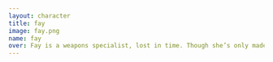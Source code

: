 ```yaml
---
layout: character
title: fay
image: fay.png
name: fay
over: Fay is a weapons specialist, lost in time. Though she’s only made an official appearance in the forgotten Star Fox 2, Fay feels both familiar and completely new. Her moveset is inspired by Fox from the original Super Smash Brothers, with tons of new twists. Most notably, her specials, like her sniper... The P.A.W.P. Fox, Falco, and Wolf all have iconic blasters, but they can’t hold a candle to the P.A.W.P. She isn’t always stuck with a slow sniper, though, she can switch to a weaker version of Falco’s laser. Hold B and A to swap between the pistol and the sniper! This swap is also useful for turning Fay around in the air. Her Shine is unique from the other spacies of the cast, sending neatly up and behind her to set up for interesting combo sequences. Fay’s up b is definitely the least flexible of the space animals’,as it’s only able to move straight up. However, you can charge it by holding B, allowing you to mix up your recovery distances. You might be thinking, wow, that recovery sucks. Nah. It’s bitchin. Side b is a recovery move, much like it is for other spacies, but this one is really, really different. Blast yourself with your own rocket back to the stage with this flexible yet extremely self punishing recovery option. Better get good at wall jump teching! It’s also a fun little projectile onstage, but using it in that way isn’t really a threat. Her side b isn’t the only place her missile launcher is used. Her up air, down air, and back air put the hefty weapon to good use, blasting opponents upwards and downwards, and launching them sideways with a powerful thwack. Fay isn’t your everyday spacie, but she’s still part of the Star Fox family, and you’ll feel that when you play her soon.
---
```

